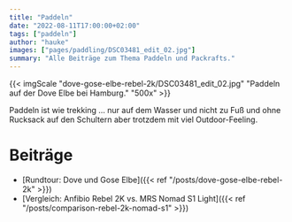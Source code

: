 ```yaml
---
title: "Paddeln"
date: "2022-08-11T17:00:00+02:00"
tags: ["paddeln"]
author: "hauke"
images: ["pages/paddling/DSC03481_edit_02.jpg"]
summary: "Alle Beiträge zum Thema Paddeln und Packrafts."
---
```


{{< imgScale "dove-gose-elbe-rebel-2k/DSC03481_edit_02.jpg" "Paddeln auf der Dove Elbe bei Hamburg." "500x" >}}

Paddeln ist wie trekking ... nur auf dem Wasser und nicht zu Fuß und ohne Rucksack auf den Schultern aber trotzdem mit viel Outdoor-Feeling.

# Beiträge

* [Rundtour: Dove und Gose Elbe]({{< ref "/posts/dove-gose-elbe-rebel-2k" >}})
* [Vergleich: Anfibio Rebel 2K vs. MRS Nomad S1 Light]({{< ref "/posts/comparison-rebel-2k-nomad-s1" >}})
